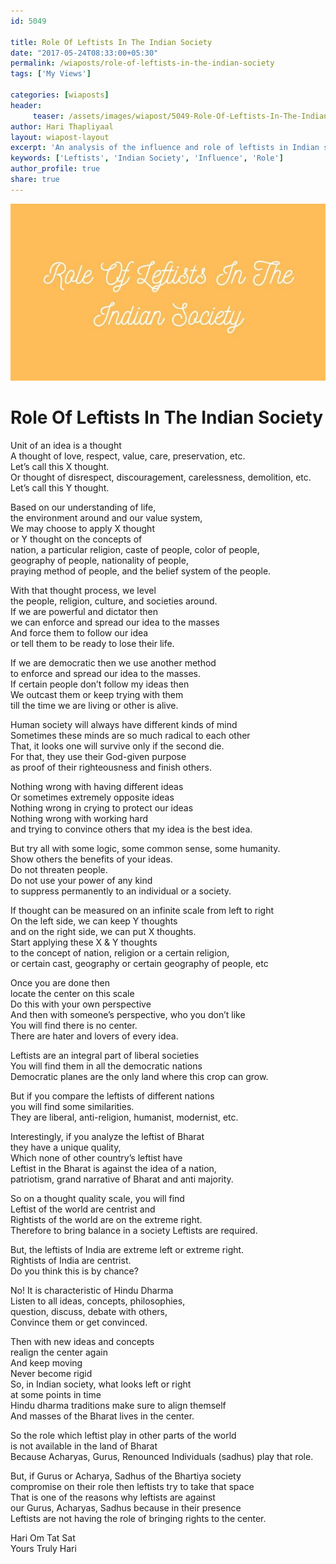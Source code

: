 ```yaml
--- 
id: 5049

title: Role Of Leftists In The Indian Society
date: "2017-05-24T08:33:00+05:30"
permalink: /wiaposts/role-of-leftists-in-the-indian-society
tags: ['My Views']    

categories: [wiaposts] 
header:
     teaser: /assets/images/wiapost/5049-Role-Of-Leftists-In-The-Indian-Society.jpg
author: Hari Thapliyaal 
layout: wiapost-layout
excerpt: 'An analysis of the influence and role of leftists in Indian society.'
keywords: ['Leftists', 'Indian Society', 'Influence', 'Role']
author_profile: true 
share: true 
---
```


![Role Of Leftists In The Indian Society](/assets/images/wiapost/5049-Role-Of-Leftists-In-The-Indian-Society.jpg)     
   
# Role Of Leftists In The Indian Society
    
Unit of an idea is a thought     
A thought of love, respect, value, care, preservation, etc.     
Let’s call this X thought.     
Or thought of disrespect, discouragement, carelessness, demolition, etc.     
Let’s call this Y thought.    
    
Based on our understanding of life,     
the environment around and our value system,     
We may choose to apply X thought     
or Y thought on the concepts of     
nation, a particular religion, caste of people, color of people,     
geography of people, nationality of people,     
praying method of people, and the belief system of the people.    
    
With that thought process, we level     
the people, religion, culture, and societies around.     
If we are powerful and dictator then     
we can enforce and spread our idea to the masses     
And force them to follow our idea     
or tell them to be ready to lose their life.    
    
If we are democratic then we use another method     
to enforce and spread our idea to the masses.     
If certain people don’t follow my ideas then     
We outcast them or keep trying with them     
till the time we are living or other is alive.    
    
Human society will always have different kinds of mind     
Sometimes these minds are so much radical to each other     
That, it looks one will survive only if the second die.     
For that, they use their God-given purpose     
as proof of their righteousness and finish others.    
    
Nothing wrong with having different ideas     
Or sometimes extremely opposite ideas     
Nothing wrong in crying to protect our ideas     
Nothing wrong with working hard     
and trying to convince others that my idea is the best idea.    
    
But try all with some logic, some common sense, some humanity.     
Show others the benefits of your ideas.     
Do not threaten people.     
Do not use your power of any kind     
to suppress permanently to an individual or a society.    
    
If thought can be measured on an infinite scale from left to right     
On the left side, we can keep Y thoughts     
and on the right side, we can put X thoughts.     
Start applying these X &amp; Y thoughts     
to the concept of nation, religion or a certain religion,     
or certain cast, geography or certain geography of people, etc    
    
Once you are done then     
locate the center on this scale     
Do this with your own perspective     
And then with someone’s perspective, who you don’t like     
You will find there is no center.     
There are hater and lovers of every idea.    
    
Leftists are an integral part of liberal societies     
You will find them in all the democratic nations     
Democratic planes are the only land where this crop can grow.    
    
But if you compare the leftists of different nations     
you will find some similarities.     
They are liberal, anti-religion, humanist, modernist, etc.    
    
Interestingly, if you analyze the leftist of Bharat     
they have a unique quality,     
Which none of other country’s leftist have     
Leftist in the Bharat is against the idea of a nation,     
patriotism, grand narrative of Bharat and anti majority.    
    
So on a thought quality scale, you will find     
Leftist of the world are centrist and     
Rightists of the world are on the extreme right.     
Therefore to bring balance in a society Leftists are required.    
    
But, the leftists of India are extreme left or extreme right.     
Rightists of India are centrist.     
Do you think this is by chance?    
    
No! It is characteristic of Hindu Dharma     
Listen to all ideas, concepts, philosophies,     
question, discuss, debate with others,     
Convince them or get convinced.    
    
Then with new ideas and concepts     
realign the center again     
And keep moving     
Never become rigid     
So, in Indian society, what looks left or right     
at some points in time     
Hindu dharma traditions make sure to align themself     
And masses of the Bharat lives in the center.    
    
So the role which leftist play in other parts of the world     
is not available in the land of Bharat     
Because Acharyas, Gurus, Renounced Individuals (sadhus) play that role.    
    
But, if Gurus or Acharya, Sadhus of the Bhartiya society     
compromise on their role then leftists try to take that space     
That is one of the reasons why leftists are against     
our Gurus, Acharyas, Sadhus because in their presence     
Leftists are not having the role of bringing rights to the center.    
    
Hari Om Tat Sat     
Yours Truly Hari    
